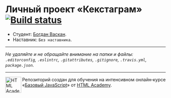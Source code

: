 # Личный проект «Кекстаграм» [![Build status][travis-image]][travis-url]

* Студент: [Богдан Васкан](https://up.htmlacademy.ru/javascript/10/user/126100).
* Наставник: `Без наставника`.

---

_Не удаляйте и не обращайте внимание на папки и файлы:_<br>
_`.editorconfig`, `.eslintrc`, `.gitattributes`, `.gitignore`, `.travis.yml`, `package.json`._

---

<a href="https://htmlacademy.ru/intensive/javascript"><img align="left" width="50" height="50" title="HTML Academy" src="https://up.htmlacademy.ru/static/img/intensive/javascript/logo-for-github.svg"></a>

Репозиторий создан для обучения на интенсивном онлайн‑курсе «[Базовый JavaScript](https://htmlacademy.ru/intensive/javascript)» от [HTML Academy](https://htmlacademy.ru).

[travis-image]: https://travis-ci.org/htmlacademy-javascript/126100-kekstagram.svg?branch=master
[travis-url]: https://travis-ci.org/htmlacademy-javascript/126100-kekstagram
